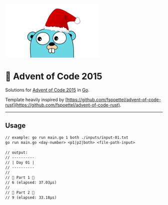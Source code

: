 <img src="./.assets/christmas_gopher.png" width="300">

# 🎄 Advent of Code 2015

Solutions for [Advent of Code 2015](https://adventofcode.com/2015) in [Go](https://go.dev/). 

Template heavily inspired by [https://github.com/fspoettel/advent-of-code-rust](https://github.com/fspoettel/advent-of-code-rust). 

--- 

## Usage 

```golang
// example: go run main.go 1 both ./inputs/input-01.txt
go run main.go <day-number> <p1|p2|both> <file-path-input>

// output:
// ----------
// | Day 01 |
// ----------
//
// 🎄 Part 1 🎄
// 6 (elapsed: 37.03µs)
//
// 🎄 Part 2 🎄
// 9 (elapsed: 33.18µs)
```
